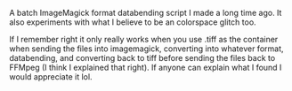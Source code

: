 A batch ImageMagick format databending script I made a long time ago. It also experiments with what I believe to be an colorspace glitch too.

If I remember right it only really works when you use .tiff as the container when sending the files into imagemagick, converting into whatever format, databending, and converting back to tiff before sending the files back to FFMpeg (I think I explained that right). If anyone can explain what I found I would appreciate it lol.